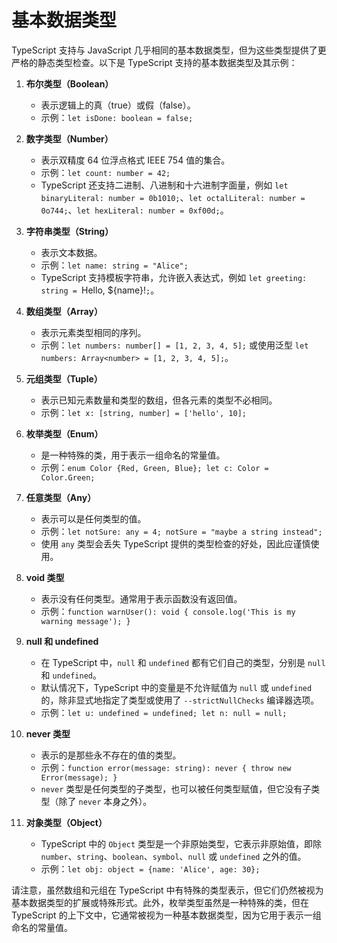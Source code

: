 # 基本数据类型

TypeScript 支持与 JavaScript 几乎相同的基本数据类型，但为这些类型提供了更严格的静态类型检查。以下是 TypeScript 支持的基本数据类型及其示例：

1. **布尔类型（Boolean）**

   - 表示逻辑上的真（true）或假（false）。
   - 示例：`let isDone: boolean = false;`

2. **数字类型（Number）**

   - 表示双精度 64 位浮点格式 IEEE 754 值的集合。
   - 示例：`let count: number = 42;`
   - TypeScript 还支持二进制、八进制和十六进制字面量，例如 `let binaryLiteral: number = 0b1010;`、`let octalLiteral: number = 0o744;`、`let hexLiteral: number = 0xf00d;`。

3. **字符串类型（String）**

   - 表示文本数据。
   - 示例：`let name: string = "Alice";`
   - TypeScript 支持模板字符串，允许嵌入表达式，例如 `let greeting: string = `Hello, ${name}!`;`。

4. **数组类型（Array）**

   - 表示元素类型相同的序列。
   - 示例：`let numbers: number[] = [1, 2, 3, 4, 5];` 或使用泛型 `let numbers: Array<number> = [1, 2, 3, 4, 5];`。

5. **元组类型（Tuple）**

   - 表示已知元素数量和类型的数组，但各元素的类型不必相同。
   - 示例：`let x: [string, number] = ['hello', 10];`

6. **枚举类型（Enum）**

   - 是一种特殊的类，用于表示一组命名的常量值。
   - 示例：`enum Color {Red, Green, Blue}; let c: Color = Color.Green;`

7. **任意类型（Any）**

   - 表示可以是任何类型的值。
   - 示例：`let notSure: any = 4; notSure = "maybe a string instead";`
   - 使用 `any` 类型会丢失 TypeScript 提供的类型检查的好处，因此应谨慎使用。

8. **void 类型**

   - 表示没有任何类型。通常用于表示函数没有返回值。
   - 示例：`function warnUser(): void { console.log('This is my warning message'); }`

9. **null 和 undefined**

   - 在 TypeScript 中，`null` 和 `undefined` 都有它们自己的类型，分别是 `null` 和 `undefined`。
   - 默认情况下，TypeScript 中的变量是不允许赋值为 `null` 或 `undefined` 的，除非显式地指定了类型或使用了 `--strictNullChecks` 编译器选项。
   - 示例：`let u: undefined = undefined; let n: null = null;`

10. **never 类型**

    - 表示的是那些永不存在的值的类型。
    - 示例：`function error(message: string): never { throw new Error(message); }`
    - `never` 类型是任何类型的子类型，也可以被任何类型赋值，但它没有子类型（除了 `never` 本身之外）。

11. **对象类型（Object）**
    - TypeScript 中的 `Object` 类型是一个非原始类型，它表示非原始值，即除 `number`、`string`、`boolean`、`symbol`、`null` 或 `undefined` 之外的值。
    - 示例：`let obj: object = {name: 'Alice', age: 30};`

请注意，虽然数组和元组在 TypeScript 中有特殊的类型表示，但它们仍然被视为基本数据类型的扩展或特殊形式。此外，枚举类型虽然是一种特殊的类，但在 TypeScript 的上下文中，它通常被视为一种基本数据类型，因为它用于表示一组命名的常量值。

